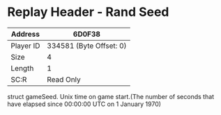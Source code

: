#  Replay Header - Rand Seed
Address   | 6D0F38
----------|-------------
Player ID | 334581 (Byte Offset: 0)
Size 	  | 4
Length 	  | 1
SC:R      | Read Only

struct gameSeed. Unix time on game start.(The number of seconds that have elapsed since 00:00:00 UTC on 1 January 1970)
